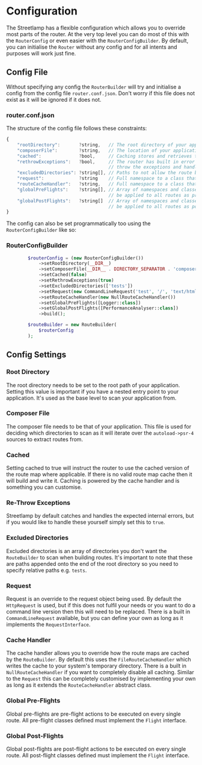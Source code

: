 # Configuration

The Streetlamp has a flexible configuration which allows you to override most parts of the router.
At the very top level you can do most of this with the `RouterConfig` or even easier with the `RouterConfigBuilder`.
By default, you can initialise the `Router` without any config and for all intents and purposes will work just fine.

## Config File

Without specifying any config the `RouterBuilder` will try and initialise a config from the config file `router.conf.json`.
Don't worry if this file does not exist as it will be ignored if it does not.

### router.conf.json

The structure of the config file follows these constraints:

```javascript
{
    "rootDirectory":       ?string,   // The root directory of your application
    "composerFile":        ?string,   // The location of your application's composer file
    "cached":              ?bool,     // Caching stores and retrieves the application's route mapping
    "rethrowExceptions":   ?bool,     // The router has built in error handling, but you can optionally 
                                      // throw the exceptions and handle them yourself
    "excludedDirectories": ?string[], // Paths to not allow the route builder to scan
    "request":             ?string    // Full namespace to a class that implements `RequestInterface`
    "routeCacheHandler":   ?string,   // Full namespace to a class that extends `RouteCacheHandler`
    "globalPreFlights":    ?string[], // Array of namespaces and classes that implement `Flight` to 
                                      // be applied to all routes as pre-flights
    "globalPostFlights":   ?string[]  // Array of namespaces and classes that implement `Flight` to 
                                      // be applied to all routes as post-flights
}
```

The config can also be set programmatically too using the `RouterConfigBuilder` like so:

### RouterConfigBuilder

```php
        $routerConfig = (new RouterConfigBuilder())
            ->setRootDirectory(__DIR__)
            ->setComposerFile(__DIR__ . DIRECTORY_SEPARATOR . 'composer.json')
            ->setCached(false)
            ->setRethrowExceptions(true)
            ->setExcludedDirectories(['tests'])
            ->setRequest(new CommandLineRequest('test', '/', 'text/html'))
            ->setRouteCacheHandler(new NullRouteCacheHandler())
            ->setGlobalPreFlights([Logger::class])
            ->setGlobalPostFlights([PerformanceAnalyser::class])
            ->build();

        $routeBuilder = new RouteBuilder(
            $routerConfig
        );
```

## Config Settings

### Root Directory

The root directory needs to be set to the root path of your application.
Setting this value is important if you have a nested entry point to your application.
It's used as the base level to scan your application from.

### Composer File

The composer file needs to be that of your application.
This file is used for deciding which directories to scan as it will iterate over the `autoload->psr-4` sources to extract routes from.

### Cached

Setting cached to true will instruct the router to use the cached version of the route map where applicable.
If there is no valid route map cache then it will build and write it.
Caching is powered by the cache handler and is something you can customise.

### Re-Throw Exceptions

Streetlamp by default catches and handles the expected internal errors, but if you would like to handle these yourself simply set this to `true`.

### Excluded Directories

Excluded directories is an array of directories you don't want the `RouteBuilder` to scan when building routes.
It's important to note that these are paths appended onto the end of the root directory so you need to specify relative paths e.g. `tests`.

### Request

Request is an override to the request object being used.
By default the `HttpRequest` is used, but if this does not fulfil your needs or you want to do a command line version then this will need to be replaced.
There is a built in `CommandLineRequest` available, but you can define your own as long as it implements the `RequestInterface`.

### Cache Handler

The cache handler allows you to override how the route maps are cached by the `RouteBuilder`.
By default this uses the `FileRouteCacheHandler` which writes the cache to your system's temporary directory.
There is a built in `NullRouteCacheHandler` if you want to completely disable all caching.
Similar to the `Request` this can be completely customised by implementing your own as long as it extends the `RouteCacheHandler` abstract class.

### Global Pre-Flights

Global pre-flights are pre-flight actions to be executed on every single route.
All pre-flight classes defined must implement the `Flight` interface.

### Global Post-Flights

Global post-flights are post-flight actions to be executed on every single route.
All post-flight classes defined must implement the `Flight` interface.
